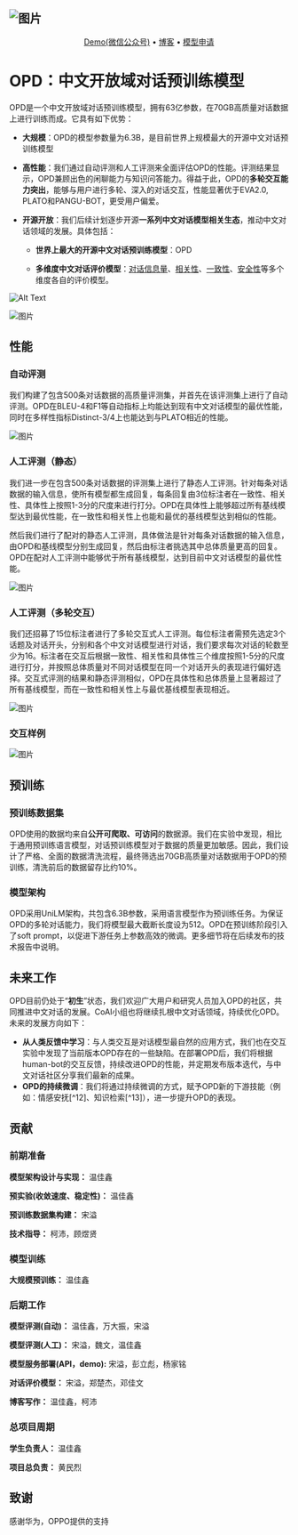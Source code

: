 ![图片](https://lingyou-1302942961.cos.ap-beijing.myqcloud.com/lingyou/166747137310657482761-5415-450b-a792-701f66b87229.png)
------




<p align="center">
  <a href="https://lingyou-1302942961.cos.ap-beijing.myqcloud.com/lingyou/166753329455537e99a85-0d50-4a67-bc66-20ebaac526a2.PNG">Demo(微信公众号)</a> •
  <a href="http://coai.cs.tsinghua.edu.cn/static/opd/posts/opd_blog/">博客</a> •
  <a href="https://wj.qq.com/s2/11090780/b60a/">模型申请</a> 
</p>



# OPD：中文开放域对话预训练模型

OPD是一个中文开放域对话预训练模型，拥有63亿参数，在70GB高质量对话数据上进行训练而成。它具有如下优势：

- **大规模**：OPD的模型参数量为6.3B，是目前世界上规模最大的开源中文对话预训练模型

- **高性能**：我们通过自动评测和人工评测来全面评估OPD的性能。评测结果显示，OPD兼顾出色的闲聊能力与知识问答能力。得益于此，OPD的**多轮交互能力突出**，能够与用户进行多轮、深入的对话交互，性能显著优于EVA2.0, PLATO和PANGU-BOT，更受用户偏爱。

- **开源开放**：我们后续计划逐步开源**一系列中文对话模型相关生态**，推动中文对话领域的发展。具体包括：

  - **世界上最大的开源中文对话预训练模型**：OPD

  - **多维度中文对话评价模型**：[对话信息量](https://huggingface.co/thu-coai/roberta-zh-specific)、[相关性](https://huggingface.co/thu-coai/roberta-zh-sensible)、[一致性](https://huggingface.co/thu-coai/roberta-base-cdconv)、[安全性](https://huggingface.co/thu-coai/roberta-base-cold?text=%E6%88%91%E5%96%9C%E6%AC%A2%E4%BD%A0%E3%80%82+%E6%88%91%E7%88%B1%E4%BD%A0)等多个维度各自的评价模型。

![Alt Text](https://lingyou-1302942961.cos.ap-beijing.myqcloud.com/lingyou/1667550295655b055f894-2175-4b88-89ee-04b4b8cacbfb.gif)

![图片](https://lingyou-1302942961.cos.ap-beijing.myqcloud.com/lingyou/1667550036683b4d9d64c-b8d9-463d-b06b-35648a84f323.png)

## 性能

### 自动评测

我们构建了包含500条对话数据的高质量评测集，并首先在该评测集上进行了自动评测。OPD在BLEU-4和F1等自动指标上均能达到现有中文对话模型的最优性能，同时在多样性指标Distinct-3/4上也能达到与PLATO相近的性能。

![图片](https://lingyou-1302942961.cos.ap-beijing.myqcloud.com/lingyou/1667550074117dd526d29-3122-4f8c-8af9-125b04bc922f.png)

### 人工评测（静态）

我们进一步在包含500条对话数据的评测集上进行了静态人工评测。针对每条对话数据的输入信息，使所有模型都生成回复，每条回复由3位标注者在一致性、相关性、具体性上按照1-3分的尺度来进行打分。OPD在具体性上能够超过所有基线模型达到最优性能，在一致性和相关性上也能和最优的基线模型达到相似的性能。

然后我们进行了配对的静态人工评测，具体做法是针对每条对话数据的输入信息，由OPD和基线模型分别生成回复，然后由标注者挑选其中总体质量更高的回复。OPD在配对人工评测中能够优于所有基线模型，达到目前中文对话模型的最优性能。

![图片](https://lingyou-1302942961.cos.ap-beijing.myqcloud.com/lingyou/1667550111585c2a44aea-e69d-48a5-953c-de14791da16c.png)

### 人工评测（多轮交互）

我们还招募了15位标注者进行了多轮交互式人工评测。每位标注者需预先选定3个话题及对话开头，分别和各个中文对话模型进行对话，我们要求每次对话的轮数至少为16。标注者在交互后根据一致性、相关性和具体性三个维度按照1-5分的尺度进行打分，并按照总体质量对不同对话模型在同一个对话开头的表现进行偏好选择。交互式评测的结果和静态评测相似，OPD在具体性和总体质量上显著超过了所有基线模型，而在一致性和相关性上与最优基线模型表现相近。

![图片](https://lingyou-1302942961.cos.ap-beijing.myqcloud.com/lingyou/1667550148821ee0d26aa-d60d-4797-871b-cc95cd3763cc.png)

### 交互样例

![图片](https://lingyou-1302942961.cos.ap-beijing.myqcloud.com/lingyou/166754875054784293da6-dedd-4f14-a623-d4dca80a080d.png)

## 预训练

### 预训练数据集

OPD使用的数据均来自**公开可爬取、可访问**的数据源。我们在实验中发现，相比于通用预训练语言模型，对话预训练模型对于数据的质量更加敏感。因此，我们设计了严格、全面的数据清洗流程，最终筛选出70GB高质量对话数据用于OPD的预训练，清洗前后的数据留存比约10%。

### 模型架构

OPD采用UniLM架构，共包含6.3B参数，采用语言模型作为预训练任务。为保证OPD的多轮对话能力，我们将模型最大截断长度设为512。OPD在预训练阶段引入了soft prompt，以促进下游任务上参数高效的微调。更多细节将在后续发布的技术报告中说明。

## 未来工作

OPD目前仍处于“**初生**”状态，我们欢迎广大用户和研究人员加入OPD的社区，共同推进中文对话的发展。CoAI小组也将继续扎根中文对话领域，持续优化OPD。未来的发展方向如下：

- **从人类反馈中学习**：与人类交互是对话模型最自然的应用方式，我们也在交互实验中发现了当前版本OPD存在的一些缺陷。在部署OPD后，我们将根据human-bot的交互反馈，持续改进OPD的性能，并定期发布版本迭代，与中文对话社区分享我们最新的成果。
- **OPD的持续微调**：我们将通过持续微调的方式，赋予OPD新的下游技能（例如：情感安抚[^12]、知识检索[^13]），进一步提升OPD的表现。

## 贡献

### 前期准备

**模型架构设计与实现：**
温佳鑫

**预实验(收敛速度、稳定性)：**
温佳鑫

**预训练数据集构建：**
宋溢

**技术指导：**
柯沛，顾煜贤

### 模型训练

**大规模预训练：**
温佳鑫

### 后期工作

**模型评测(自动)：**
温佳鑫，万大振，宋溢

**模型评测(人工)：**
宋溢，魏文，温佳鑫

**模型服务部署(API，demo):**
宋溢，彭立彪，杨家铭

**对话评价模型：**
宋溢，郑楚杰，邓佳文

**博客写作：**
温佳鑫，柯沛

### 总项目周期

**学生负责人：**
温佳鑫

**项目总负责：**
黄民烈

## 致谢

感谢华为，OPPO提供的支持